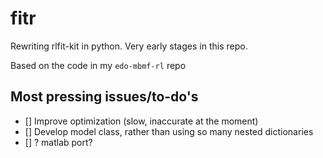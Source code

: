 # fitr

Rewriting rlfit-kit in python. Very early stages in this repo.

Based on the code in my `edo-mbmf-rl` repo

## Most pressing issues/to-do's
- [] Improve optimization (slow, inaccurate at the moment)
- [] Develop model class, rather than using so many nested dictionaries
- [] ? matlab port?
